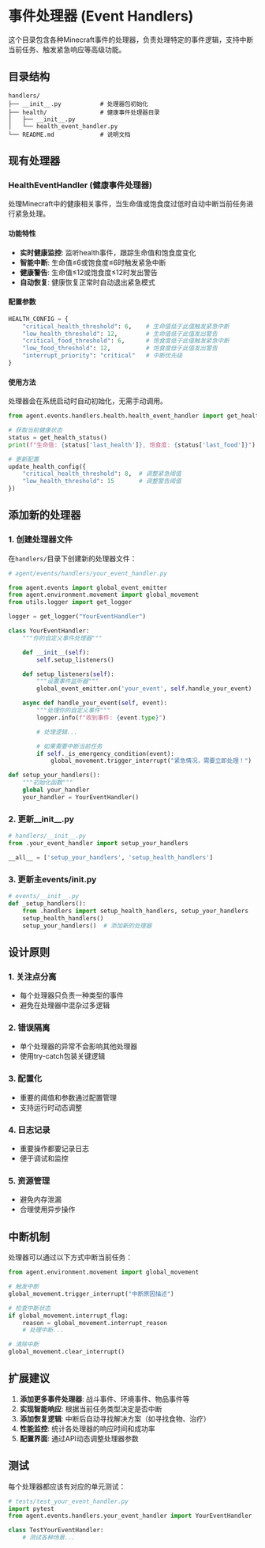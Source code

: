 # 事件处理器 (Event Handlers)

这个目录包含各种Minecraft事件的处理器，负责处理特定的事件逻辑，支持中断当前任务、触发紧急响应等高级功能。

## 目录结构

```
handlers/
├── __init__.py           # 处理器包初始化
├── health/               # 健康事件处理器目录
│   ├── __init__.py
│   └── health_event_handler.py
└── README.md             # 说明文档
```

## 现有处理器

### HealthEventHandler (健康事件处理器)

处理Minecraft中的健康相关事件，当生命值或饱食度过低时自动中断当前任务进行紧急处理。

#### 功能特性

- **实时健康监控**: 监听health事件，跟踪生命值和饱食度变化
- **智能中断**: 生命值≤6或饱食度≤6时触发紧急中断
- **健康警告**: 生命值≤12或饱食度≤12时发出警告
- **自动恢复**: 健康恢复正常时自动退出紧急模式

#### 配置参数

```python
HEALTH_CONFIG = {
    "critical_health_threshold": 6,    # 生命值低于此值触发紧急中断
    "low_health_threshold": 12,        # 生命值低于此值发出警告
    "critical_food_threshold": 6,      # 饱食度低于此值触发紧急中断
    "low_food_threshold": 12,          # 饱食度低于此值发出警告
    "interrupt_priority": "critical"   # 中断优先级
}
```

#### 使用方法

处理器会在系统启动时自动初始化，无需手动调用。

```python
from agent.events.handlers.health.health_event_handler import get_health_status, update_health_config

# 获取当前健康状态
status = get_health_status()
print(f"生命值: {status['last_health']}, 饱食度: {status['last_food']}")

# 更新配置
update_health_config({
    "critical_health_threshold": 8,  # 调整紧急阈值
    "low_health_threshold": 15       # 调整警告阈值
})
```

## 添加新的处理器

### 1. 创建处理器文件

在`handlers/`目录下创建新的处理器文件：

```python
# agent/events/handlers/your_event_handler.py

from agent.events import global_event_emitter
from agent.environment.movement import global_movement
from utils.logger import get_logger

logger = get_logger("YourEventHandler")

class YourEventHandler:
    """你的自定义事件处理器"""

    def __init__(self):
        self.setup_listeners()

    def setup_listeners(self):
        """设置事件监听器"""
        global_event_emitter.on('your_event', self.handle_your_event)

    async def handle_your_event(self, event):
        """处理你的自定义事件"""
        logger.info(f"收到事件: {event.type}")

        # 处理逻辑...

        # 如果需要中断当前任务
        if self._is_emergency_condition(event):
            global_movement.trigger_interrupt("紧急情况，需要立即处理！")

def setup_your_handlers():
    """初始化函数"""
    global your_handler
    your_handler = YourEventHandler()
```

### 2. 更新__init__.py

```python
# handlers/__init__.py
from .your_event_handler import setup_your_handlers

__all__ = ['setup_your_handlers', 'setup_health_handlers']
```

### 3. 更新主events/__init__.py

```python
# events/__init__.py
def _setup_handlers():
    from .handlers import setup_health_handlers, setup_your_handlers
    setup_health_handlers()
    setup_your_handlers()  # 添加新的处理器
```

## 设计原则

### 1. 关注点分离
- 每个处理器只负责一种类型的事件
- 避免在处理器中混杂过多逻辑

### 2. 错误隔离
- 单个处理器的异常不会影响其他处理器
- 使用try-catch包装关键逻辑

### 3. 配置化
- 重要的阈值和参数通过配置管理
- 支持运行时动态调整

### 4. 日志记录
- 重要操作都要记录日志
- 便于调试和监控

### 5. 资源管理
- 避免内存泄漏
- 合理使用异步操作

## 中断机制

处理器可以通过以下方式中断当前任务：

```python
from agent.environment.movement import global_movement

# 触发中断
global_movement.trigger_interrupt("中断原因描述")

# 检查中断状态
if global_movement.interrupt_flag:
    reason = global_movement.interrupt_reason
    # 处理中断...

# 清除中断
global_movement.clear_interrupt()
```

## 扩展建议

1. **添加更多事件处理器**: 战斗事件、环境事件、物品事件等
2. **实现智能响应**: 根据当前任务类型决定是否中断
3. **添加恢复逻辑**: 中断后自动寻找解决方案（如寻找食物、治疗）
4. **性能监控**: 统计各处理器的响应时间和成功率
5. **配置界面**: 通过API动态调整处理器参数

## 测试

每个处理器都应该有对应的单元测试：

```python
# tests/test_your_event_handler.py
import pytest
from agent.events.handlers.your_event_handler import YourEventHandler

class TestYourEventHandler:
    # 测试各种场景...
```
